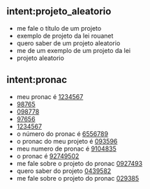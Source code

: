 ## intent:projeto_aleatorio
- me fale o título de um projeto
- exemplo de projeto da lei rouanet
- quero saber de um projeto aleatorio
- me de um exemplo de um projeto da lei
- projeto aleatorio

## intent:pronac
- meu pronac é [1234567](pronac)
- [98765](pronac)
- [098778](pronac)
- [97656](pronac)
- [1234567](pronac)
- o número do pronac é [6556789](pronac)
- o pronac do meu projeto é [093596](pronac)
- meu numero de pronac é [9104835](pronac)
- o pronac é [92749502](pronac)
- me fale sobre o projeto do pronac [0927493](pronac)
- quero saber do projeto [0439582](pronac)
- me fale sobre o projeto do pronac [029385](pronac)